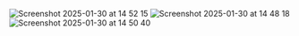 ![Screenshot 2025-01-30 at 14 52 15](https://github.com/user-attachments/assets/f8f16ec2-423f-4065-a08a-df3f7e81f832)
![Screenshot 2025-01-30 at 14 48 18](https://github.com/user-attachments/assets/f7edff33-aff5-4a41-81ce-12b9ea72c8cd)
![Screenshot 2025-01-30 at 14 50 40](https://github.com/user-attachments/assets/1f2b56bd-ac08-42dc-9b4f-39ece588686a)
